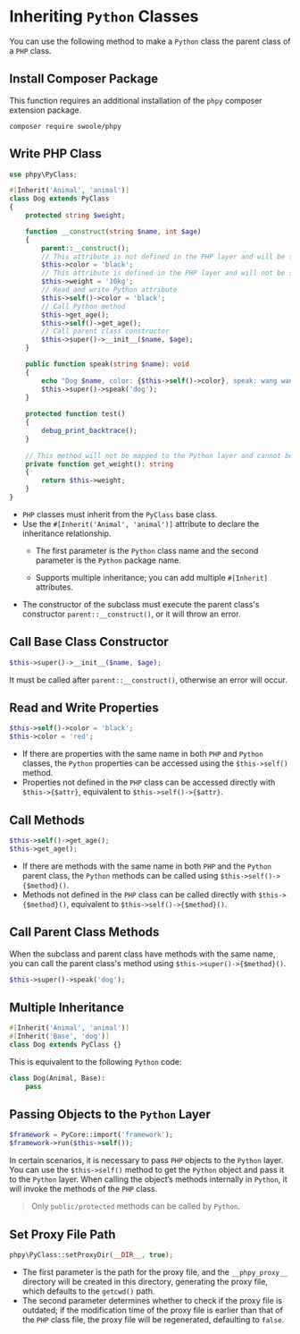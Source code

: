 # Inheriting `Python` Classes

You can use the following method to make a `Python` class the parent class of a `PHP` class.

## Install Composer Package

This function requires an additional installation of the `phpy` composer extension package.

```shell
composer require swoole/phpy
```

## Write PHP Class
```php
use phpy\PyClass;

#[Inherit('Animal', 'animal')]
class Dog extends PyClass
{
    protected string $weight;

    function __construct(string $name, int $age)
    {
        parent::__construct();
        // This attribute is not defined in the PHP layer and will be set as a Python attribute
        $this->color = 'black';
        // This attribute is defined in the PHP layer and will not be set as a Python attribute
        $this->weight = '10kg';
        // Read and write Python attribute
        $this->self()->color = 'black';
        // Call Python method
        $this->get_age();
        $this->self()->get_age();
        // Call parent class constructor
        $this->super()->__init__($name, $age);
    }

    public function speak(string $name): void
    {
        echo "Dog $name, color: {$this->self()->color}, speak: wang wang wang\n";
        $this->super()->speak('dog');
    }
    
    protected function test()
    {
        debug_print_backtrace();
    }
    
    // This method will not be mapped to the Python layer and cannot be used in Python
    private function get_weight(): string
    {
        return $this->weight;
    }
}
```

- `PHP` classes must inherit from the `PyClass` base class.
- Use the `#[Inherit('Animal', 'animal')]` attribute to declare the inheritance relationship.
  - The first parameter is the `Python` class name and the second parameter is the `Python` package name.

  - Supports multiple inheritance; you can add multiple `#[Inherit]` attributes.
- The constructor of the subclass must execute the parent class's constructor `parent::__construct()`, or it will throw an error.


## Call Base Class Constructor
```php
$this->super()->__init__($name, $age);
```

It must be called after `parent::__construct()`, otherwise an error will occur.


## Read and Write Properties
```php
$this->self()->color = 'black';
$this->color = 'red';
```

- If there are properties with the same name in both `PHP` and `Python` classes, the `Python` properties can be accessed using the `$this->self()` method.
- Properties not defined in the `PHP` class can be accessed directly with `$this->{$attr}`, equivalent to `$this->self()->{$attr}`.


## Call Methods
```php
$this->self()->get_age();
$this->get_age();
```

- If there are methods with the same name in both `PHP` and the `Python` parent class, the `Python` methods can be called using `$this->self()->{$method}()`.
- Methods not defined in the `PHP` class can be called directly with `$this->{$method}()`, equivalent to `$this->self()->{$method}()`.


## Call Parent Class Methods

When the subclass and parent class have methods with the same name, you can call the parent class's method using `$this->super()->{$method}()`.

```php
$this->super()->speak('dog');
```

## Multiple Inheritance

```php
#[Inherit('Animal', 'animal')]
#[Inherit('Base', 'dog')]
class Dog extends PyClass {}
```

This is equivalent to the following `Python` code:
```python
class Dog(Animal, Base):
    pass
```

## Passing Objects to the `Python` Layer
```php
$framework = PyCore::import('framework');
$framework->run($this->self());
```

In certain scenarios, it is necessary to pass `PHP` objects to the `Python` layer. You can use the `$this->self()` method to get the `Python` object and pass it to the `Python` layer. When calling the object’s methods internally in `Python`, it will invoke the methods of the `PHP` class.

> Only `public/protected` methods can be called by `Python`.


## Set Proxy File Path
```php
phpy\PyClass::setProxyDir(__DIR__, true);
```

- The first parameter is the path for the proxy file, and the `__phpy_proxy__` directory will be created in this directory, generating the proxy file, which defaults to the `getcwd()` path.
- The second parameter determines whether to check if the proxy file is outdated; if the modification time of the proxy file is earlier than that of the `PHP` class file, the proxy file will be regenerated, defaulting to `false`.
